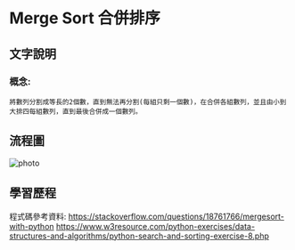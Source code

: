 # Merge Sort 合併排序

## 文字說明
### 概念:
    將數列分割成等長的2個數，直到無法再分割(每組只剩一個數)，在合併各組數列，並且由小到大排四每組數列，直到最後合併成一個數列。

## 流程圖
![photo](https://github.com/stopraining/LearningNote/blob/master/pic/MergeSort.jpeg)

## 學習歷程


程式碼參考資料:
https://stackoverflow.com/questions/18761766/mergesort-with-python
https://www.w3resource.com/python-exercises/data-structures-and-algorithms/python-search-and-sorting-exercise-8.php




